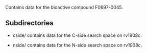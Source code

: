 Contains data for the bioactive compound F0697-0045.

## Subdirectories

- cside/ contains data for the C-side search space on rv1908c.

- nside/ contains data for the N-side search space on rv1908c.

